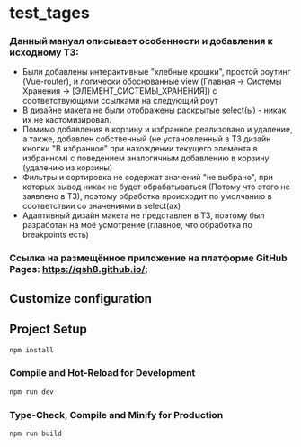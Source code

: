 # test_tages

### Данный мануал описывает особенности и добавления к исходному ТЗ:
* Были добавлены интерактивные "хлебные крошки", простой роутинг (Vue-router),
и логически обоснованные view (Главная -> Системы Хранения -> [ЭЛЕМЕНТ_СИСТЕМЫ_ХРАНЕНИЯ])
с соответствующими ссылками на следующий роут
* В дизайне макета не были отображены раскрытые select(ы) - никак их не кастомизировал.
* Помимо добавления в корзину и избранное реализовано и удаление, а также, добавлен собственный
(не установленный в ТЗ дизайн кнопки "В избранное" при нахождении текущего элемента в избранном)
с поведением аналогичным добавлению в корзину (удалению из корзины)
* Фильтры и сортировка не содержат значений "не выбрано", при которых вывод
никак не будет обрабатываться (Потому что этого не заявлено в ТЗ), поэтому
обработка происходит по умолчанию в соответствии со значениями в select(ах)
* Адаптивный дизайн макета не представлен в ТЗ, поэтому был разработан на моё усмотрение
  (главное, что обработка по breakpoints есть)

### Ссылка на размещённое приложение на платформе GitHub Pages: https://qsh8.github.io/;

## Customize configuration


## Project Setup

```sh
npm install
```

### Compile and Hot-Reload for Development

```sh
npm run dev
```

### Type-Check, Compile and Minify for Production

```sh
npm run build
```
